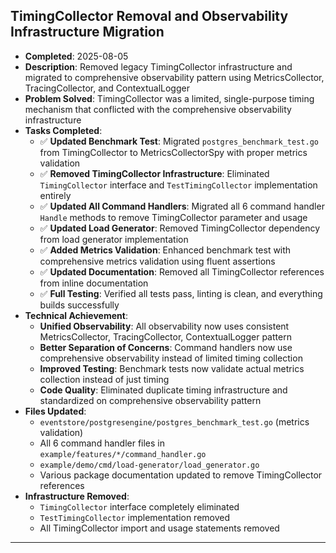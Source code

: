 ## TimingCollector Removal and Observability Infrastructure Migration
- **Completed**: 2025-08-05
- **Description**: Removed legacy TimingCollector infrastructure and migrated to comprehensive observability pattern using MetricsCollector, TracingCollector, and ContextualLogger
- **Problem Solved**: TimingCollector was a limited, single-purpose timing mechanism that conflicted with the comprehensive observability infrastructure
- **Tasks Completed**:
  - ✅ **Updated Benchmark Test**: Migrated `postgres_benchmark_test.go` from TimingCollector to MetricsCollectorSpy with proper metrics validation
  - ✅ **Removed TimingCollector Infrastructure**: Eliminated `TimingCollector` interface and `TestTimingCollector` implementation entirely
  - ✅ **Updated All Command Handlers**: Migrated all 6 command handler `Handle` methods to remove TimingCollector parameter and usage
  - ✅ **Updated Load Generator**: Removed TimingCollector dependency from load generator implementation
  - ✅ **Added Metrics Validation**: Enhanced benchmark test with comprehensive metrics validation using fluent assertions
  - ✅ **Updated Documentation**: Removed all TimingCollector references from inline documentation
  - ✅ **Full Testing**: Verified all tests pass, linting is clean, and everything builds successfully
- **Technical Achievement**:
  - **Unified Observability**: All observability now uses consistent MetricsCollector, TracingCollector, ContextualLogger pattern
  - **Better Separation of Concerns**: Command handlers now use comprehensive observability instead of limited timing collection
  - **Improved Testing**: Benchmark tests now validate actual metrics collection instead of just timing
  - **Code Quality**: Eliminated duplicate timing infrastructure and standardized on comprehensive observability pattern
- **Files Updated**: 
  - `eventstore/postgresengine/postgres_benchmark_test.go` (metrics validation)
  - All 6 command handler files in `example/features/*/command_handler.go`
  - `example/demo/cmd/load-generator/load_generator.go`
  - Various package documentation updated to remove TimingCollector references
- **Infrastructure Removed**: 
  - `TimingCollector` interface completely eliminated
  - `TestTimingCollector` implementation removed
  - All TimingCollector import and usage statements removed

---
